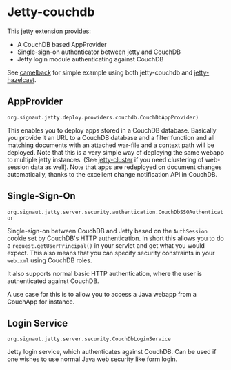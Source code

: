 Jetty-couchdb
=============

This jetty extension provides:

* A CouchDB based AppProvider
* Single-sign-on authenticator between jetty and CouchDB
* Jetty login module authenticating against CouchDB

See [camelback](github.com/jalpedersen/camelback) for simple example using both
jetty-couchdb and
[jetty-hazelcast](http://github.com/jalpedersen/jetty-hazelcast).


AppProvider
----------- 
`org.signaut.jetty.deploy.providers.couchdb.CouchDbAppProvider)`

This enables you to deploy apps stored in a CouchDB
database. Basically you provide it an URL to a CouchDB database and a
filter function and all matching documents with an attached war-file
and a context path will be deployed. Note that this is a very simple
way of deploying the same webapp to multiple jetty instances. (See
[jetty-cluster](http://github.com/jalpedersen/jetty-cluster) if you
need clustering of web-session data as well). Note that apps are
redeployed on document changes automatically, thanks to the excellent
change notification API in CouchDB.

Single-Sign-On
--------------
`org.signaut.jetty.server.security.authentication.CouchDbSSOAuthenticator`

Single-sign-on between CouchDB and Jetty based on the `AuthSession`
cookie set by CouchDB's HTTP authentication. In short this allows you
to do a `request.getUserPrincipal()` in your servlet and get what you
would expect. This also means that you can specify security
constraints in your `web.xml` using CouchDB roles.


It also supports normal basic HTTP authentication, where the user is
authenticated against CouchDB.

A use case for this is to allow you to access a Java webapp from a
CouchApp for instance.


Login Service
-------------
`org.signaut.jetty.server.security.CouchDbLoginService`

Jetty login service, which authenticates against CouchDB. Can be used
if one wishes to use normal Java web security like form login.





